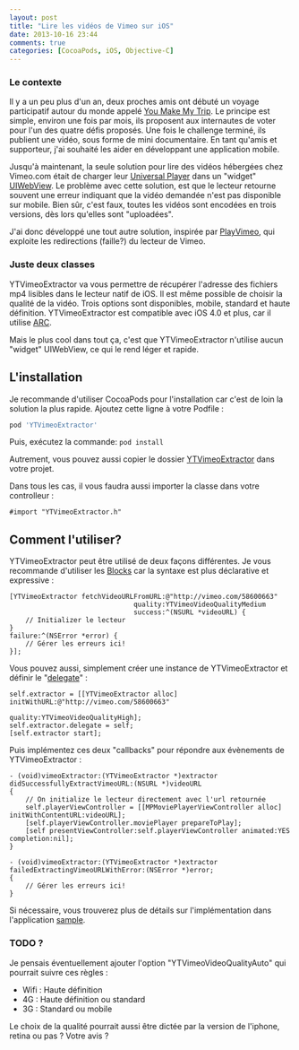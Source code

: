 ```yaml
---
layout: post
title: "Lire les vidéos de Vimeo sur iOS"
date: 2013-10-16 23:44
comments: true
categories: [CocoaPods, iOS, Objective-C]
---
```


### Le contexte

Il y a un peu plus d'un an, deux proches amis ont débuté un voyage participatif autour du monde appelé [You Make My Trip](http://www.youmakemytrip.com). Le principe est simple, environ une fois par mois, ils proposent aux internautes de voter pour l'un des quatre défis proposés. Une fois le challenge terminé, ils publient une vidéo, sous forme de mini documentaire. En tant qu'amis et supporteur, j'ai souhaité les aider en développant une application mobile.

Jusqu'à maintenant, la seule solution pour lire des vidéos hébergées chez Vimeo.com était de charger leur [Universal Player](http://developer.vimeo.com/player/embedding) dans un "widget" [UIWebView](https://developer.apple.com/library/ios/documentation/uikit/reference/UIWebView_Class/Reference/Reference.html). Le problème avec cette solution, est que le lecteur retourne souvent une erreur indiquant que la vidéo demandée n'est pas disponible sur mobile. Bien sûr, c'est faux, toutes les vidéos sont encodées en trois versions, dès lors qu'elles sont "uploadées".

J'ai donc développé une tout autre solution, inspirée par [PlayVimeo](https://github.com/tannauit/PlayVimeo), qui exploite les redirections (faille?) du lecteur de Vimeo.

### Juste deux classes

YTVimeoExtractor va vous permettre de récupérer l'adresse des fichiers mp4 lisibles dans le lecteur natif de iOS. Il est même possible de choisir la qualité de la vidéo. Trois options sont disponibles, mobile, standard et haute définition. YTVimeoExtractor est compatible avec iOS 4.0 et plus, car il utilise [ARC](http://en.wikipedia.org/wiki/Automatic_Reference_Counting).

Mais le plus cool dans tout ça, c'est que YTVimeoExtractor n'utilise aucun "widget" UIWebView, ce qui le rend léger et rapide.

## L'installation

Je recommande d'utiliser CocoaPods pour l'installation car c'est de loin la solution la plus rapide. Ajoutez cette ligne à votre Podfile :

```ruby
pod 'YTVimeoExtractor'
```

Puis, exécutez la commande: `pod install`

Autrement, vous pouvez aussi copier le dossier [YTVimeoExtractor](https://github.com/lilfaf/YTVimeoExtractor/tree/master) dans votre projet.

Dans tous les cas, il vous faudra aussi importer la classe dans votre controlleur :

```objc
#import "YTVimeoExtractor.h"
```

## Comment l'utiliser?

YTVimeoExtractor peut être utilisé de deux façons différentes. Je vous recommande d'utiliser les [Blocks](https://developer.apple.com/library/ios/documentation/cocoa/conceptual/ProgrammingWithObjectiveC/WorkingwithBlocks/WorkingwithBlocks.html) car la syntaxe est plus déclarative et expressive :

```objc
[YTVimeoExtractor fetchVideoURLFromURL:@"http://vimeo.com/58600663"
                               quality:YTVimeoVideoQualityMedium
                               success:^(NSURL *videoURL) {
    // Initializer le lecteur
}
failure:^(NSError *error) {
    // Gérer les erreurs ici!
}];
```

Vous pouvez aussi, simplement créer une instance de YTVimeoExtractor et définir le "[delegate](https://developer.apple.com/library/ios/documentation/general/conceptual/CocoaEncyclopedia/DelegatesandDataSources/DelegatesandDataSources.html)" :

```objc
self.extractor = [[YTVimeoExtractor alloc] initWithURL:@"http://vimeo.com/58600663"
                                               quality:YTVimeoVideoQualityHigh];
self.extractor.delegate = self;
[self.extractor start];
```

Puis implémentez ces deux "callbacks" pour répondre aux évènements de YTVimeoExtractor :

```objc
- (void)vimeoExtractor:(YTVimeoExtractor *)extractor didSuccessfullyExtractVimeoURL:(NSURL *)videoURL
{
    // On initialize le lecteur directement avec l'url retournée
    self.playerViewController = [[MPMoviePlayerViewController alloc] initWithContentURL:videoURL];
    [self.playerViewController.moviePlayer prepareToPlay];
    [self presentViewController:self.playerViewController animated:YES completion:nil];
}

- (void)vimeoExtractor:(YTVimeoExtractor *)extractor failedExtractingVimeoURLWithError:(NSError *)error;
{
    // Gérer les erreurs ici!
}
```

Si nécessaire, vous trouverez plus de détails sur l'implémentation dans l'application [sample](https://github.com/lilfaf/YTVimeoExtractor/tree/master/Sample).

### TODO ?

Je pensais éventuellement ajouter l'option "YTVimeoVideoQualityAuto" qui pourrait suivre ces règles :

- Wifi : Haute définition
- 4G : Haute définition ou standard
- 3G : Standard ou mobile

Le choix de la qualité pourrait aussi être dictée par la version de l'iphone, retina ou pas ? Votre avis ?

<!-- more -->
